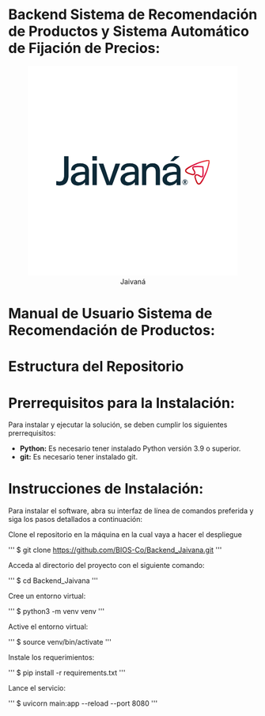 # Backend Sistema de Recomendación de Productos y Sistema Automático de Fijación de Precios:

<figure  align="center">
<img src='/assets/Logo_Jaivana.png' width="800"> 
<figcaption>Jaivaná</figcaption>
</figure>

# Manual de Usuario Sistema de Recomendación de Productos:

# Estructura del Repositorio

# Prerrequisitos para la Instalación:

Para instalar y ejecutar la solución, se deben cumplir los siguientes prerrequisitos:

- **Python:** Es necesario tener instalado Python versión 3.9 o superior.
- **git:** Es necesario tener instalado git.

# Instrucciones de Instalación:

Para instalar el software, abra su interfaz de línea de comandos preferida y siga los pasos detallados a continuación:

Clone el repositorio en la máquina en la cual vaya a hacer el despliegue

'''
$ git clone https://github.com/BIOS-Co/Backend_Jaivana.git
'''

Acceda al directorio del proyecto con el siguiente comando:

'''
$ cd Backend_Jaivana
'''

Cree un entorno virtual:

'''
$ python3 -m venv venv
'''

Active el entorno virtual:

'''
$ source venv/bin/activate
'''

Instale los requerimientos:

'''
$ pip install -r requirements.txt
'''

Lance el servicio:

'''
$ uvicorn main:app --reload --port 8080
'''

